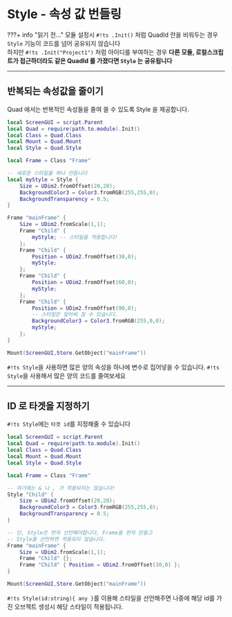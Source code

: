 
# Style - 속성 값 번들링

???+ info "읽기 전..."
    모듈 설정시 `#!ts .Init()` 처럼 QuadId 란을 비워두는 경우 `Style` 기능이 코드를 넘어 공유되지 않습니다  
    하지만 `#!ts .Init("Project1")` 처럼 아이디를 부여하는 경우 **다른 모듈, 로컬스크립트가 접근하더라도 같은 QuadId 를 가졌다면 `Style` 는 공유됩니다**  

---

## 반복되는 속성값을 줄이기

Quad 에서는 반복적인 속성들을 줄여 쓸 수 있도록 Style 을 제공합니다.  

```lua
local ScreenGUI = script.Parent
local Quad = require(path.to.module).Init()
local Class = Quad.Class
local Mount = Quad.Mount
local Style = Quad.Style

local Frame = Class "Frame"

-- 새로운 스타일을 하나 만듭니다
local myStyle = Style {
    Size = UDim2.fromOffset(20,20);
    BackgroundColor3 = Color3.fromRGB(255,255,0);
    BackgroundTransparency = 0.5;
}

Frame "mainFrame" {
    Size = UDim2.fromScale(1,1);
    Frame "Child" {
        myStyle; -- 스타일을 적용합니다!
    };
    Frame "Child" {
        Position = UDim2.fromOffset(30,0);
        myStyle;
    };
    Frame "Child" {
        Position = UDim2.fromOffset(60,0);
        myStyle;
    };
    Frame "Child" {
        Position = UDim2.fromOffset(90,0);
        -- 스타일은 덮어써 질 수 있습니다.
        BackgroundColor3 = Color3.fromRGB(255,0,0);
        myStyle;
    };
}

Mount(ScreenGUI,Store.GetObject("mainFrame"))
```

`#!ts Style`을 사용하면 많은 양의 속성을 하나에 변수로 집어넣을 수 있습니다. `#!ts Style`을 사용해서 많은 양의 코드를 줄여보세요  

---

## ID 로 타겟을 지정하기

`#!ts Style`에는 `타겟 id`를 지정해줄 수 있습니다  

```lua
local ScreenGUI = script.Parent
local Quad = require(path.to.module).Init()
local Class = Quad.Class
local Mount = Quad.Mount
local Style = Quad.Style

local Frame = Class "Frame"

-- 여기에는 & 나 , 가 적용되지는 않습니다!
Style "Child" {
    Size = UDim2.fromOffset(20,20);
    BackgroundColor3 = Color3.fromRGB(255,255,0);
    BackgroundTransparency = 0.5;
}

-- 단, Style은 먼저 선언해야합니다, Frame을 먼저 만들고
-- Style을 선언하면 적용되지 않습니다.
Frame "mainFrame" {
    Size = UDim2.fromScale(1,1);
    Frame "Child" {};
    Frame "Child" { Position = UDim2.fromOffset(30,0) };
}

Mount(ScreenGUI,Store.GetObject("mainFrame"))
```

`#!ts Style(id:string){ any }`를 이용해 스타일을 선언해주면 나중에 해당 id를 가진 오브젝트 생성시 해당 스타일이 적용됩니다.  
